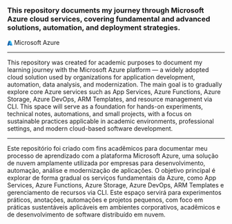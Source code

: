### This repository documents my journey through Microsoft Azure cloud services, covering fundamental and advanced solutions, automation, and deployment strategies.

<img src="https://raw.githubusercontent.com/devicons/devicon/master/icons/azure/azure-original.svg" width="12" style="vertical-align:middle" /> Microsoft Azure
 
---
This repository was created for academic purposes to document my learning journey with the Microsoft Azure platform — a widely adopted cloud solution used by organizations for application development, automation, data analysis, and modernization. The main goal is to gradually explore core Azure services such as App Services, Azure Functions, Azure Storage, Azure DevOps, ARM Templates, and resource management via CLI. This space will serve as a foundation for hands-on experiments, technical notes, automations, and small projects, with a focus on sustainable practices applicable in academic environments, professional settings, and modern cloud-based software development.

---
Este repositório foi criado com fins acadêmicos para documentar meu processo de aprendizado com a plataforma Microsoft Azure, uma solução de nuvem amplamente utilizada por empresas para desenvolvimento, automação, análise e modernização de aplicações. O objetivo principal é explorar de forma gradual os serviços fundamentais da Azure, como App Services, Azure Functions, Azure Storage, Azure DevOps, ARM Templates e gerenciamento de recursos via CLI. Este espaço servirá para experimentos práticos, anotações, automações e projetos pequenos, com foco em práticas sustentáveis aplicáveis em ambientes corporativos, acadêmicos e de desenvolvimento de software distribuído em nuvem.

